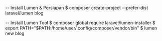 -- Install Lumen & Persiapan
$ composer create-project --prefer-dist laravel/lumen blog


-- Install Lumen Tool
$ composer global require laravel/lumen-installer
$ export PATH="$PATH:/home/user/.config/composer/vendor/bin"
$ lumen new blog
